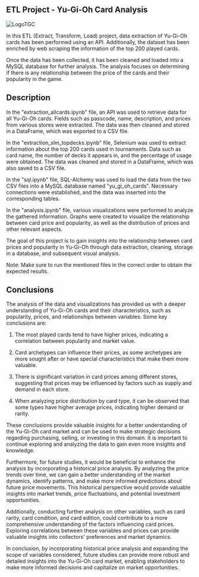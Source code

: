 ## ETL Project - Yu-Gi-Oh Card Analysis

![LogoTGC](../ETL-Project/images/yugiohtgc.png)


In this ETL (Extract, Transform, Load) project, data extraction of Yu-Gi-Oh cards has been performed using an API. Additionally, the dataset has been enriched by web scraping the information of the top 200 played cards.

Once the data has been collected, it has been cleaned and loaded into a MySQL database for further analysis. The analysis focuses on determining if there is any relationship between the price of the cards and their popularity in the game.
 
## Description

In the "extraction_allcards.ipynb" file, an API was used to retrieve data for all Yu-Gi-Oh cards. Fields such as passcode, name, description, and prices from various stores were extracted. The data was then cleaned and stored in a DataFrame, which was exported to a CSV file.

In the "extraction_slm_topdecks.ipynb" file, Selenium was used to extract information about the top 200 cards used in tournaments. Data such as card name, the number of decks it appears in, and the percentage of usage were obtained. The data was cleaned and stored in a DataFrame, which was also saved to a CSV file.

In the "sql.ipynb" file, SQL-Alchemy was used to load the data from the two CSV files into a MySQL database named "yu_gi_oh_cards". Necessary connections were established, and the data was inserted into the corresponding tables.

In the "analysis.ipynb" file, various visualizations were performed to analyze the gathered information. Graphs were created to visualize the relationship between card price and popularity, as well as the distribution of prices and other relevant aspects.

The goal of this project is to gain insights into the relationship between card prices and popularity in Yu-Gi-Oh through data extraction, cleaning, storage in a database, and subsequent visual analysis.

Note: Make sure to run the mentioned files in the correct order to obtain the expected results.

## Conclusions

The analysis of the data and visualizations has provided us with a deeper understanding of Yu-Gi-Oh cards and their characteristics, such as popularity, prices, and relationships between variables. Some key conclusions are:

1. The most played cards tend to have higher prices, indicating a correlation between popularity and market value.

2. Card archetypes can influence their prices, as some archetypes are more sought after or have special characteristics that make them more valuable.

3. There is significant variation in card prices among different stores, suggesting that prices may be influenced by factors such as supply and demand in each store.

4. When analyzing price distribution by card type, it can be observed that some types have higher average prices, indicating higher demand or rarity.

These conclusions provide valuable insights for a better understanding of the Yu-Gi-Oh card market and can be used to make strategic decisions regarding purchasing, selling, or investing in this domain. It is important to continue exploring and analyzing the data to gain even more insights and knowledge.

Furthermore, for future studies, it would be beneficial to enhance the analysis by incorporating a historical price analysis. By analyzing the price trends over time, we can gain a better understanding of the market dynamics, identify patterns, and make more informed predictions about future price movements. This historical perspective would provide valuable insights into market trends, price fluctuations, and potential investment opportunities.

Additionally, conducting further analysis on other variables, such as card rarity, card condition, and card edition, could contribute to a more comprehensive understanding of the factors influencing card prices. Exploring correlations between these variables and prices can provide valuable insights into collectors' preferences and market dynamics.

In conclusion, by incorporating historical price analysis and expanding the scope of variables considered, future studies can provide more robust and detailed insights into the Yu-Gi-Oh card market, enabling stakeholders to make more informed decisions and capitalize on market opportunities.




